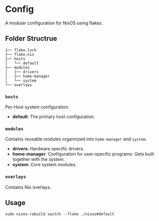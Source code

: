 # Config  
A modular configuration for NixOS using flakes.

## Folder Structrue 
```
├── flake.lock
├── flake.nix 
├── hosts 
│   └── default 
├── modules
│   ├── drivers 
│   ├── home-manager
│   └── system
└── overlays
```

### `hosts`
Per-Host system configuration.

- **default**: The primary host configuration.

### `modules`
Contains reusable modules organnized into `home-manager` and `system`.

- **drivers**: Hardware specific drivers.
- **home-manager**: Configuration for user-specific programs. Gets built together with the system. 
- **system**: Core system modules.

### `overlays`
Contains Nix overlays.

## Usage
`sudo nixos-rebuild switch --flake ./nixos#default`
